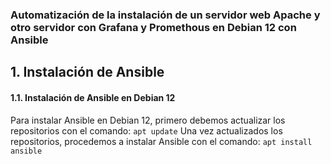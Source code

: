 ### Automatización de la instalación de un servidor web Apache y otro servidor con Grafana y Promethous en Debian 12 con Ansible 
## 1. Instalación de Ansible
#### 1.1. Instalación de Ansible en Debian 12
Para instalar Ansible en Debian 12, primero debemos actualizar los repositorios con el comando:
``` apt update ```
Una vez actualizados los repositorios, procedemos a instalar Ansible con el comando:
``` apt install ansible ```

